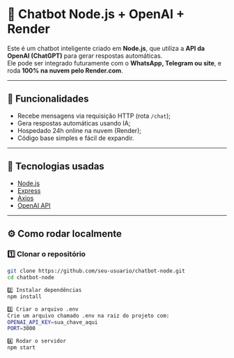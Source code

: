 # 🤖 Chatbot Node.js + OpenAI + Render

Este é um chatbot inteligente criado em **Node.js**, que utiliza a **API da OpenAI (ChatGPT)** para gerar respostas automáticas.  
Ele pode ser integrado futuramente com o **WhatsApp, Telegram ou site**, e roda **100% na nuvem pelo Render.com**.

---

## 🚀 Funcionalidades
- Recebe mensagens via requisição HTTP (rota `/chat`);
- Gera respostas automáticas usando IA;
- Hospedado 24h online na nuvem (Render);
- Código base simples e fácil de expandir.

---

## 🧩 Tecnologias usadas
- [Node.js](https://nodejs.org/)
- [Express](https://expressjs.com/)
- [Axios](https://axios-http.com/)
- [OpenAI API](https://platform.openai.com/docs/)

---

## ⚙️ Como rodar localmente

### 1️⃣ Clonar o repositório
```bash
git clone https://github.com/seu-usuario/chatbot-node.git
cd chatbot-node

2️⃣ Instalar dependências
npm install

3️⃣ Criar o arquivo .env
Crie um arquivo chamado .env na raiz do projeto com:
OPENAI_API_KEY=sua_chave_aqui
PORT=3000

4️⃣ Rodar o servidor
npm start

